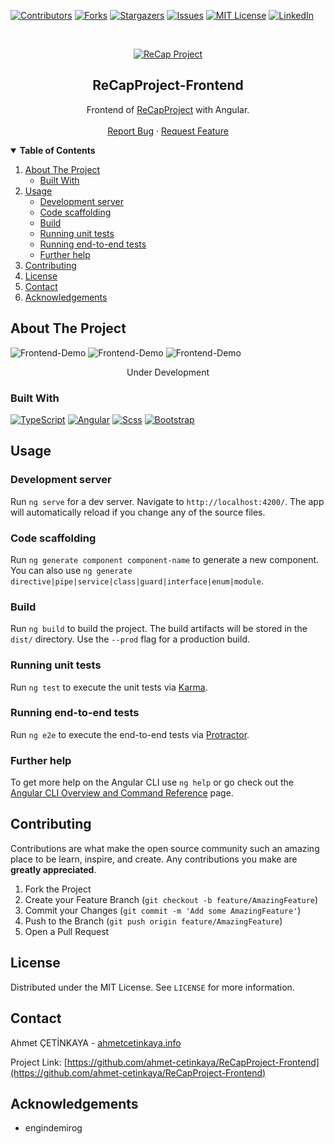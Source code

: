 [![Contributors][contributors-shield]][contributors-url]
[![Forks][forks-shield]][forks-url]
[![Stargazers][stars-shield]][stars-url]
[![Issues][issues-shield]][issues-url]
[![MIT License][license-shield]][license-url]
[![LinkedIn][linkedin-shield]][linkedin-url]

<br />
<p align="center">
  <a href="https://github.com/ahmet-cetinkaya/ReCapProject-Frontend">
    <img src="https://user-images.githubusercontent.com/53148314/110218503-2f2ef700-7ecb-11eb-9753-6f760c72511e.png" alt="ReCap Project">
  </a>
  <h2 align="center">ReCapProject-Frontend</h2>
  <p align="center">
    Frontend of <a href="https://github.com/ahmet-cetinkaya/ReCapProject">ReCapProject</a> with Angular.
    <br />
    <br />
    <a href="https://github.com/ahmet-cetinkaya/ReCapProject-Frontend/issues">Report Bug</a>
    ·
    <a href="https://github.com/ahmet-cetinkaya/ReCapProject-Frontend/issues">Request Feature</a>
  </p>
</p>

<details open="open">
  <summary><strong>Table of Contents</strong></summary>
  <ol>
    <li>
      <a href="#about-the-project">About The Project</a>
      <ul>
        <li><a href="#built-with">Built With</a></li>
      </ul>
    </li>
    <li>
    <a href="#usage">Usage</a>
    <ul>
        <li><a href="#development-server">Development server</a></li>
        <li><a href="#code-scaffolding">Code scaffolding</a></li>
        <li><a href="#build">Build</a></li>
        <li><a href="#running-unit-tests">Running unit tests</a></li>
        <li><a href="#running-end-to-end-tests">Running end-to-end tests</a></li>
        <li><a href="#further-help">Further help</a></li>
      </ul>
    </li>
    <li><a href="#contributing">Contributing</a></li>
    <li><a href="#license">License</a></li>
    <li><a href="#contact">Contact</a></li>
    <li><a href="#acknowledgements">Acknowledgements</a></li>
  </ol>
</details>

## About The Project

![Frontend-Demo](https://user-images.githubusercontent.com/53148314/112030118-fa69a380-8b4a-11eb-9eba-8c7f188234c9.png)
![Frontend-Demo](https://user-images.githubusercontent.com/53148314/112030223-179e7200-8b4b-11eb-9582-1b97f0535d81.png)
![Frontend-Demo](https://user-images.githubusercontent.com/53148314/111346285-1ffc3600-868f-11eb-9cd5-96d381ca469a.png)

<p align="center">Under Development</p>

### Built With

[![TypeScript](https://img.shields.io/badge/TypeScript-007ACC?style=for-the-badge&logo=typescript&logoColor=white)](https://www.typescriptlang.org/)
[![Angular](https://img.shields.io/badge/Angular-DD0031?style=for-the-badge&logo=angular&logoColor=white)](https://angular.io/)
[![Scss](https://img.shields.io/badge/Scss-CC6699?style=for-the-badge&logo=sass&logoColor=white)](https://sass-lang.com/)
[![Bootstrap](https://img.shields.io/badge/Bootstrap-563D7C?style=for-the-badge&logo=bootstrap&logoColor=white)](https://getbootstrap.com/docs/)

## Usage

### Development server

Run `ng serve` for a dev server. Navigate to `http://localhost:4200/`. The app will automatically reload if you change any of the source files.

### Code scaffolding

Run `ng generate component component-name` to generate a new component. You can also use `ng generate directive|pipe|service|class|guard|interface|enum|module`.

### Build

Run `ng build` to build the project. The build artifacts will be stored in the `dist/` directory. Use the `--prod` flag for a production build.

### Running unit tests

Run `ng test` to execute the unit tests via [Karma](https://karma-runner.github.io).

### Running end-to-end tests

Run `ng e2e` to execute the end-to-end tests via [Protractor](http://www.protractortest.org/).

### Further help

To get more help on the Angular CLI use `ng help` or go check out the [Angular CLI Overview and Command Reference](https://angular.io/cli) page.

## Contributing

Contributions are what make the open source community such an amazing place to be learn, inspire, and create. Any contributions you make are **greatly appreciated**.

1. Fork the Project
2. Create your Feature Branch (`git checkout -b feature/AmazingFeature`)
3. Commit your Changes (`git commit -m 'Add some AmazingFeature'`)
4. Push to the Branch (`git push origin feature/AmazingFeature`)
5. Open a Pull Request

## License

Distributed under the MIT License. See `LICENSE` for more information.

## Contact

Ahmet ÇETİNKAYA - [ahmetcetinkaya.info](https://ahmetcetinkaya.info/)

Project Link: [https://github.com/ahmet-cetinkaya/ReCapProject-Frontend](https://github.com/ahmet-cetinkaya/ReCapProject-Frontend)

## Acknowledgements

- engindemirog

[contributors-shield]: https://img.shields.io/github/contributors/ahmet-cetinkaya/ReCapProject-Frontend.svg?style=for-the-badge
[contributors-url]: https://github.com/ahmet-cetinkaya/ReCapProject-Frontend/graphs/contributors
[forks-shield]: https://img.shields.io/github/forks/ahmet-cetinkaya/ReCapProject-Frontend.svg?style=for-the-badge
[forks-url]: https://github.com/ahmet-cetinkaya/ReCapProject-Frontend/network/members
[stars-shield]: https://img.shields.io/github/stars/ahmet-cetinkaya/ReCapProject-Frontend.svg?style=for-the-badge
[stars-url]: https://github.com/ahmet-cetinkaya/ReCapProject-Frontend/stargazers
[issues-shield]: https://img.shields.io/github/issues/ahmet-cetinkaya/ReCapProject-Frontend.svg?style=for-the-badge
[issues-url]: https://github.com/ahmet-cetinkaya/ReCapProject-Frontend/issues
[license-shield]: https://img.shields.io/github/license/ahmet-cetinkaya/ReCapProject-Frontend.svg?style=for-the-badge
[license-url]: https://github.com/ahmet-cetinkaya/ReCapProject-Frontend/blob/master/LICENSE.txt
[linkedin-shield]: https://img.shields.io/badge/-LinkedIn-black.svg?style=for-the-badge&logo=linkedin&colorB=555
[linkedin-url]: https://linkedin.com/in/ahmet-cetinkaya
